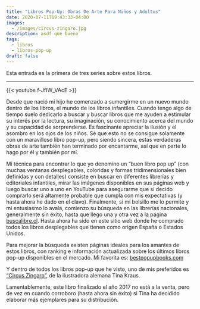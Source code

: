 ```yaml
---
title: "Libros Pop-Up: Obras De Arte Para Niños y Adultos"
date: 2020-07-11T19:43:33-04:00
images:
  - /images/circus-zingaro.jpg
description: asdf que bueno
tags:
  - libros
  - libros-pop-up
draft: false
---
```


Esta entrada es la primera de tres series sobre estos libros.

---

{{< youtube f-JfIW_VAcE >}}

Desde que nació mi hijo he comenzado a sumergirme en un nuevo mundo dentro de los libros, el mundo de los libros infantiles.
Cuando tengo algo de tiempo suelo dedicarlo a buscar y buscar libros que me ayuden a estimular su interés por la lectura,
su imaginación, su conocimiento acerca del mundo y su capacidad de sorprenderse. Es fascinante apreciar la ilusión y el
asombro en los ojos de los niños. Sé que esto no se consigue solamente con un maravilloso libro pop-up, pero siendo sincera,
estas verdaderas obras de arte también han terminado por encantarme, así que en parte lo hago por él y también por mí.

Mi técnica para encontrar lo que yo denomino un “buen libro pop up” (con muchas ventanas desplegables, coloridas y formas
tridimensionales bien definidas y con detalles) consiste en buscar en diferentes librerías y editoriales infantiles, mirar
las imágenes disponibles en sus páginas web y luego buscar uno a uno en YouTube para asegurarme que si decido comprarlo
será altamente probable que cumpla con mis expectativas (y hasta ahora he dado en el clavo). Finalmente, si mi bolsillo
me lo permite y mi entusiasmo lo avala, comienzo su búsqueda en las librerías nacionales, generalmente sin éxito, hasta
que llego una y otra vez a la página [buscalibre.cl](https://www.buscalibre.cl). Hasta ahora ha sido en este sitio web
donde he comprado todos los libros desplegables que tienen como origen España o Estados Unidos.

Para mejorar la búsqueda existen páginas ideales para los amantes de estos libros, con ranking e información actualizada
sobre los últimos libros pop-up disponibles en el mercado. Mi favorita es: [bestpopupbooks.com](https://www.bestpopupbooks.com/about-bestpopupbooks/)

Y dentro de todos los libros pop-up que he visto, uno de mis preferidos es [“Circus Zingaro”](https://tinakraus.com/circus-zingaro-a-pop-up-book-finished/),
de la ilustradora alemana Tina Kraus.

Lamentablemente, este libro finalizado el año 2017 no está a la venta, pero de vez en cuando corroboro (hasta ahora sin
éxito) si Tina ha decidido elaborar más ejemplares para su distribución.

